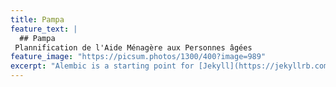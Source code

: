 ```yaml
---
title: Pampa
feature_text: |
  ## Pampa
 Plannification de l'Aide Ménagère aux Personnes âgées
feature_image: "https://picsum.photos/1300/400?image=989"
excerpt: "Alembic is a starting point for [Jekyll](https://jekyllrb.com/) projects. Rather than starting from scratch, this boilerplate is designed to get the ball rolling immediately. Install it, configure it, tweak it, push it."
---
```


